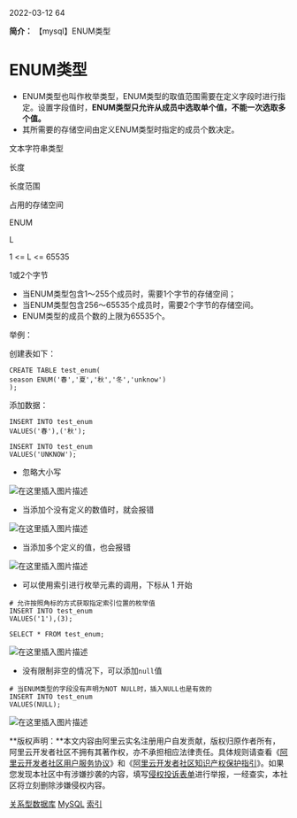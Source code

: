 2022-03-12 64

**简介：** 【mysql】ENUM类型

# ENUM类型

-   ENUM类型也叫作枚举类型，ENUM类型的取值范围需要在定义字段时进行指定。设置字段值时，**ENUM类型只允许从成员中选取单个值，不能一次选取多个值。**
-   其所需要的存储空间由定义ENUM类型时指定的成员个数决定。

文本字符串类型

长度

长度范围

占用的存储空间

ENUM

L

1 <= L <= 65535

1或2个字节

-   当ENUM类型包含1～255个成员时，需要1个字节的存储空间；
-   当ENUM类型包含256～65535个成员时，需要2个字节的存储空间。
-   ENUM类型的成员个数的上限为65535个。

举例：

创建表如下：

```
CREATE TABLE test_enum(
season ENUM('春','夏','秋','冬','unknow')
);
```

添加数据：

```
INSERT INTO test_enum
VALUES('春'),('秋');

INSERT INTO test_enum
VALUES('UNKNOW');
```

-   忽略大小写

![在这里插入图片描述](https://img-blog.csdnimg.cn/6762049a328e46f0af092718d680e1e7.png "在这里插入图片描述")

-   当添加个没有定义的数值时，就会报错

![在这里插入图片描述](https://img-blog.csdnimg.cn/8d3e3ef108fb46ddb3c6b8259c560c96.png "在这里插入图片描述")

-   当添加多个定义的值，也会报错

![在这里插入图片描述](https://img-blog.csdnimg.cn/c5d8923ff8484629b3ae038d7c4f1017.png "在这里插入图片描述")

-   可以使用索引进行枚举元素的调用，下标从 1 开始

```
# 允许按照角标的方式获取指定索引位置的枚举值
INSERT INTO test_enum
VALUES('1'),(3);

SELECT * FROM test_enum;
```

![在这里插入图片描述](https://img-blog.csdnimg.cn/664974976ebb4c9094e403668148ac06.png "在这里插入图片描述")

-   没有限制非空的情况下，可以添加`null`值

```
# 当ENUM类型的字段没有声明为NOT NULL时，插入NULL也是有效的
INSERT INTO test_enum
VALUES(NULL);
```

![在这里插入图片描述](https://img-blog.csdnimg.cn/618eb9b56c44418fb815dddea4c04093.png "在这里插入图片描述")

**版权声明：**本文内容由阿里云实名注册用户自发贡献，版权归原作者所有，阿里云开发者社区不拥有其著作权，亦不承担相应法律责任。具体规则请查看《[阿里云开发者社区用户服务协议](https://developer.aliyun.com/article/768092)》和《[阿里云开发者社区知识产权保护指引](https://developer.aliyun.com/article/768093)》。如果您发现本社区中有涉嫌抄袭的内容，填写[侵权投诉表单](https://yida.alibaba-inc.com/o/right)进行举报，一经查实，本社区将立刻删除涉嫌侵权内容。

[关系型数据库](https://developer.aliyun.com/label/sc/article_de-3-100067) [MySQL](https://developer.aliyun.com/label/sc/article_de-3-100210) [索引](https://developer.aliyun.com/label/sc/article_de-3-100070)